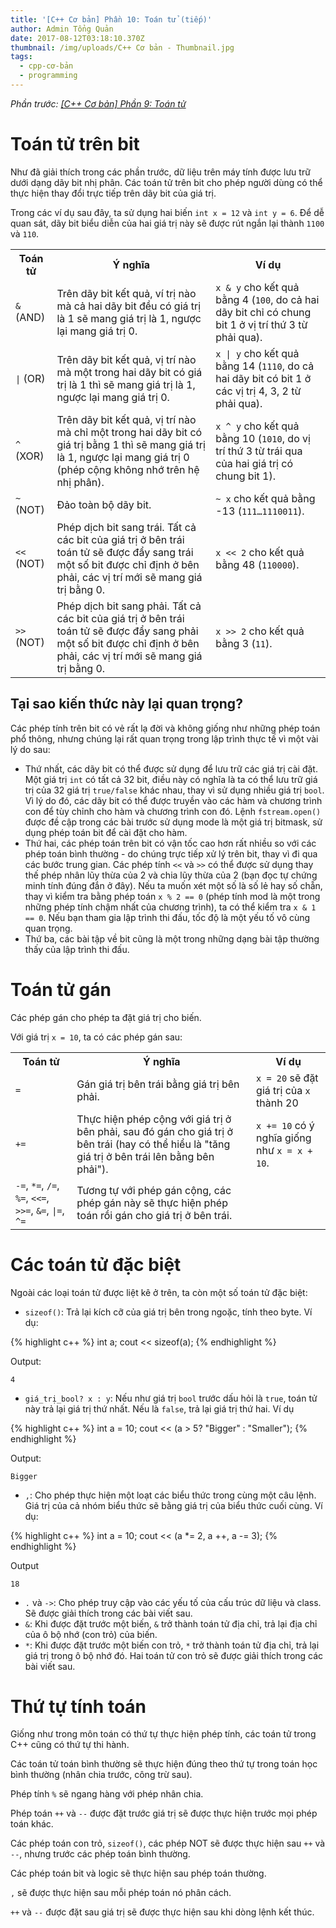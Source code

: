 ```yaml
---
title: '[C++ Cơ bản] Phần 10: Toán tử (tiếp)'
author: Admin Tổng Quản
date: 2017-08-12T03:18:10.370Z
thumbnail: /img/uploads/C++ Cơ bản - Thumbnail.jpg
tags:
  - cpp-cơ-bản
  - programming
---
```

*Phần trước: [\[C++ Cơ bản\] Phần 9: Toán tử](http://cowboycoder.tech/article/c-co-ban-phan-9-toan-tu)*

# Toán tử trên bit

Như đã giải thích trong các phần trước, dữ liệu trên máy tính được lưu trữ dưới dạng dãy bit nhị phân. Các toán tử trên bit cho phép người dùng có thể thực hiện thay đổi trực tiếp trên dãy bit của giá trị.

Trong các ví dụ sau đây, ta sử dụng hai biến ```int x = 12``` và ```int y = 6```. Để dễ quan sát, dãy bit biểu diễn của hai giá trị này sẽ được rút ngắn lại thành ```1100``` và ```110```.

<table class="table table-striped table-bordered">
    <tr>
        <th>Toán tử</th>
        <th>Ý nghĩa</th>
        <th>Ví dụ</th>
    </tr>
    <tr>
        <td><code class="highlight-rouge">&</code> (AND)</td>
        <td>Trên dãy bit kết quả, ví trị nào mà cả hai dãy bit đều có giá trị là 1 sẽ mang giá trị là 1, ngược lại mang giá trị 0.</td>
        <td><code class="highlight-rouge">x & y</code> cho kết quả bằng 4 (<code class="highlight-rouge">100</code>, do cả hai dãy bit chỉ có chung bit 1 ở vị trí thứ 3 từ phải qua).</td>
    </tr>
    <tr>
        <td><code class="highlight-rouge">|</code> (OR)</td>
        <td>Trên dãy bit kết quả, vị trí nào mà một trong hai dãy bit có giá trị là 1 thì sẽ mang giá trị là 1, ngược lại mang giá trị 0.</td>
        <td><code class="highlight-rouge">x | y</code> cho kết quả bằng 14 (<code class="highlight-rouge">1110</code>, do cả hai dãy bit có bit 1 ở các vị trị 4, 3, 2 từ phải qua).</td>
    </tr>
    <tr>
        <td><code class="highlight-rouge">^</code> (XOR)</td>
        <td>Trên dãy bit kết quả, vị trí nào mà chỉ một trong hai dãy bit có giá trị bằng 1 thì sẽ mang giá trị là 1, ngược lại mang giá trị 0 (phép cộng không nhớ trên hệ nhị phân).</td>
        <td><code class="highlight-rouge">x ^ y</code> cho kết quả bằng 10 (<code class="highlight-rouge">1010</code>, do vị trí thứ 3 từ trái qua của hai giá trị có chung bit 1).</td>
    </tr>
    <tr>
        <td><code class="highlight-rouge">~</code> (NOT)</td>
        <td>Đảo toàn bộ dãy bit.</td>
        <td><code class="highlight-rouge">~ x</code> cho kết quả bằng -13 (<code class="highlight-rouge">111…1110011‬</code>).</td>
    </tr>
    <tr>
        <td><code class="highlight-rouge"><<</code> (NOT)</td>
        <td>Phép dịch bit sang trái. Tất cả các bit của giá trị ở bên trái toán tử sẽ được đẩy sang trái một số bit được chỉ định ở bên phải, các vị trí mới sẽ mang giá trị bằng 0.</td>
        <td><code class="highlight-rouge">x << 2</code> cho kết quả bằng 48 (<code class="highlight-rouge">110000</code>).</td>
    </tr>
    <tr>
        <td><code class="highlight-rouge">>></code> (NOT)</td>
        <td>Phép dịch bit sang phải. Tất cả các bit của giá trị ở bên trái toán tử sẽ được đẩy sang phải một số bit được chỉ định ở bên phải, các vị trí mới sẽ mang giá trị bằng 0.</td>
        <td><code class="highlight-rouge">x >> 2</code> cho kết quả bằng 3 (<code class="highlight-rouge">11</code>).</td>
    </tr>
</table>

## Tại sao kiến thức này lại quan trọng?

Các phép tính trên bit có vẻ rất lạ đời và không giống như những phép toán phổ thông, nhưng chúng lại rất quan trọng trong lập trình thực tế vì một vài lý do sau:

* Thứ nhất, các dãy bit có thể được sử dụng để lưu trữ các giá trị cài đặt. Một giá trị ```int``` có tất cả 32 bit, điều này có nghĩa là ta có thể lưu trữ giá trị của 32 giá trị ```true/false``` khác nhau, thay vì sử dụng nhiều giá trị ```bool```. Vì lý do đó, các dãy bit có thể được truyền vào các hàm và chương trình con để tùy chỉnh cho hàm và chương trình con đó. Lệnh ```fstream.open()``` được đề cập trong các bài trước sử dụng mode là một giá trị bitmask, sử dụng phép toán bit để cài đặt cho hàm.
* Thứ hai, các phép toán trên bit có vận tốc cao hơn rất nhiều so với các phép toán bình thường - do chúng trực tiếp xử lý trên bit, thay vì đi qua các bước trung gian. Các phép tính ```<<``` và ```>>``` có thể được sử dụng thay thế phép nhân lũy thừa của 2 và chia lũy thừa của 2 (bạn đọc tự chứng minh tính đúng đắn ở đây). Nếu ta muốn xét một số là số lẻ hay số chẵn, thay vì kiểm tra bằng phép toán ```x % 2 == 0``` (phép tính mod là một trong những phép tính chậm nhất của chương trình), ta có thể kiểm tra ```x & 1 == 0```. Nếu bạn tham gia lập trình thi đấu, tốc độ là một yếu tố vô cùng quan trọng.
* Thứ ba, các bài tập về bit cũng là một trong những dạng bài tập thường thấy của lập trình thi đấu.

# Toán tử gán

Các phép gán cho phép ta đặt giá trị cho biến.

Với giá trị ```x = 10```, ta có các phép gán sau:

<table class="table table-striped table-bordered">
    <tr>
        <th>Toán tử</th>
        <th>Ý nghĩa</th>
        <th>Ví dụ</th>
    </tr>
    <tr>
        <td><code class="highlight-rouge">=</code></td>
        <td>Gán giá trị bên trái bằng giá trị bên phải.</td>
        <td><code class="highlight-rouge">x = 20</code> sẽ đặt giá trị của <code class="highlight-rouge">x</code> thành 20</td>
    </tr>
    <tr>
        <td><code class="highlight-rouge">+=</code></td>
        <td>Thực hiện phép cộng với giá trị ở bên phải, sau đó gán cho giá trị ở bên trái (hay có thể hiểu là "tăng giá trị ở bên trái lên bằng bên phải").</td>
        <td><code class="highlight-rouge">x += 10</code> có ý nghĩa giống như <code class="highlight-rouge">x = x + 10</code>.</td>
    </tr>
    <tr>
        <td><code class="highlight-rouge">-=</code>, <code class="highlight-rouge">*=</code>, <code class="highlight-rouge">/=</code>, <code class="highlight-rouge">%=</code>, <code class="highlight-rouge"><<=</code>, <code class="highlight-rouge">>>=</code>, <code class="highlight-rouge">&=</code>, <code class="highlight-rouge">|=</code>, <code class="highlight-rouge">^=</code></td>
        <td>Tương tự với phép gán cộng, các phép gán này sẽ thực hiện phép toán rồi gán cho giá trị ở bên trái.</td>
        <td></td>
    </tr>
</table>

# Các toán tử đặc biệt

Ngoài các loại toán tử được liệt kê ở trên, ta còn một số toán tử đặc biệt:

* ```sizeof()```: Trả lại kích cỡ của giá trị bên trong ngoặc, tính theo byte. Ví dụ:

{% highlight c++ %}
int a;
cout << sizeof(a);
{% endhighlight %}

Output:

```
4
```
* ```giá_trị_bool? x : y```: Nếu như giá trị ```bool``` trước dấu hỏi là ```true```, toán tử này trả lại giá trị thứ nhất. Nếu là ```false```, trả lại giá trị thứ hai. Ví dụ

{% highlight c++ %}
int a = 10;
cout << (a > 5? "Bigger" : "Smaller");
{% endhighlight %}

Output:

```
Bigger
```

* ```,```: Cho phép thực hiện một loạt các biểu thức trong cùng một câu lệnh. Giá trị của cả nhóm biểu thức sẽ bằng giá trị của biểu thức cuối cùng. Ví dụ:

{% highlight c++ %}
int a = 10;
cout << (a *= 2, a ++, a -= 3);
{% endhighlight %}

Output

```
18
```

* ```.``` và ```->```: Cho phép truy cập vào các yếu tố của cấu trúc dữ liệu và class. Sẽ được giải thích trong các bài viết sau.
* ```&```: Khi được đặt trước một biến, ```&``` trở thành toán tử địa chỉ, trả lại địa chỉ của ô bộ nhớ (con trỏ) của biến.
* ```*```: Khi được đặt trước một biến con trỏ, ```*``` trở thành toán tử địa chỉ, trả lại giá trị trong ô bộ nhớ đó. Hai toán tử con trỏ sẽ được giải thích trong các bài viết sau.

# Thứ tự tính toán

Giống như trong môn toán có thứ tự thực hiện phép tính, các toán tử trong C++ cũng có thứ tự thi hành.

Các toán tử toán bình thường sẽ thực hiện đúng theo thứ tự trong toán học bình thường (nhân chia trước, công trừ sau). 

Phép tính ```%``` sẽ ngang hàng với phép nhân chia.

Phép toán ```++``` và ```--``` được đặt trước giá trị sẽ được thực hiện trước mọi phép toán khác.

Các phép toán con trỏ, ```sizeof()```, các phép NOT sẽ được thực hiện sau ```++``` và ```--```, nhưng trước các phép toán bình thường.

Các phép toán bit và logic sẽ thực hiện sau phép toán thường.

```,``` sẽ được thực hiện sau mỗi phép toán nó phân cách.

```++``` và ```--``` được đặt sau giá trị sẽ được thực hiện sau khi dòng lệnh kết thúc.


